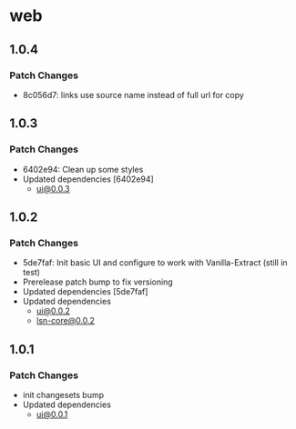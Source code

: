 # web

## 1.0.4

### Patch Changes

- 8c056d7: links use source name instead of full url for copy

## 1.0.3

### Patch Changes

- 6402e94: Clean up some styles
- Updated dependencies [6402e94]
  - ui@0.0.3

## 1.0.2

### Patch Changes

- 5de7faf: Init basic UI and configure to work with Vanilla-Extract (still in test)
- Prerelease patch bump to fix versioning
- Updated dependencies [5de7faf]
- Updated dependencies
  - ui@0.0.2
  - lsn-core@0.0.2

## 1.0.1

### Patch Changes

- init changesets bump
- Updated dependencies
  - ui@0.0.1
